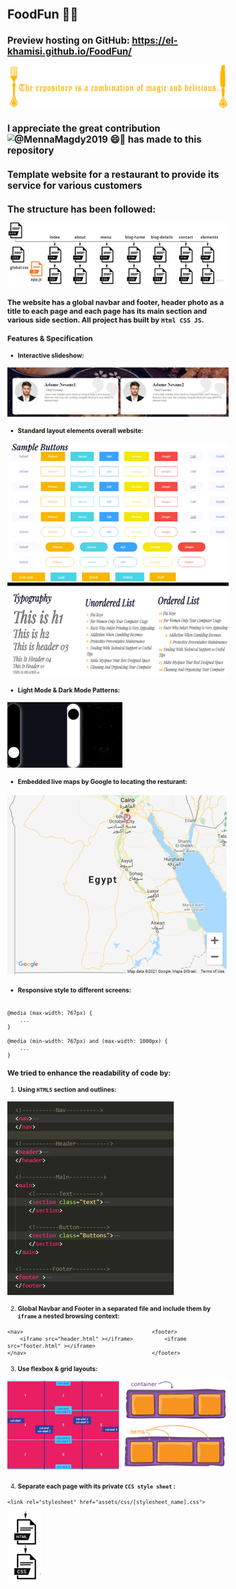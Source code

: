 # FoodFun :hamburger::fries:
## Preview hosting on GitHub: https://el-khamisi.github.io/FoodFun/

![header](/assets/readme/repoheader.png)
## I appreciate the great contribution ![@MennaMagdy2019](https://github.com/MennaMagdy2019) :smile::handshake: has made to this repository

## Template website for a restaurant to provide its service for various customers 




## The structure has been followed: 
![Global Structure](/assets/readme/gstructure.png)


### The website has a global navbar and footer, header photo as a title to each page and each page has its main section and various side section. All project has built by `Html CSS JS`.

### Features & Specification
* #### Interactive slideshow:
![slidshow](/assets/readme/slidshow.png)

* #### Standard layout elements overall website:
![buttons](/assets/readme/sampleButtons.png)
![typography](/assets/readme/typography.png)

* #### Light Mode & Dark Mode Patterns:
![Switches](/assets/readme/modes.png)

* #### Embedded live maps by Google to locating the resturant:  
![map](/assets/readme/map.png)

* #### Responsive style to different screens:
```

@media (max-width: 767px) {
    ...
}

@media (min-width: 767px) and (max-width: 1000px) {
    ...
}
```



### We tried to enhance the readability of code by:
1. #### Using `HTML5` section and outlines:
![struct](/assets/readme/struct.png)

2. #### Global Navbar and Footer in a separated file and include them by `iframe` a nested browsing context:
```                                            
<nav>                                         <footer>
    <iframe src="header.html" ></iframe>          <iframe src="footer.html" ></iframe>    
</nav>                                        </footer>
```

3. #### Use flexbox & grid layouts:
![layout](/assets/readme/layout.png)


4. #### Separate each page with its private `CCS style sheet`   :
```
<link rel="stylesheet" href="assets/css/[stylesheet_name].css">
```
![files](/assets/readme/files.png)
